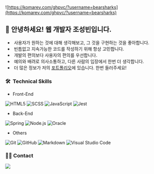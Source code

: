 ![https://komarev.com/ghpvc/?username=bearsharks](https://komarev.com/ghpvc/?username=bearsharks)


## 👋 안녕하세요! 웹 개발자 조성빈입니다.

- &nbsp;사용자가 원하는 것에 대해 생각해보고, 그 것을 구현하는 것을 좋아합니다.
- &nbsp;빈틈없고 지속가능한 코드를 작성하기 위해 항상 고민합니다.
- &nbsp;개발의 편의보다 사용자의 편의를 우선합니다.
- &nbsp;예의와 배려로 의사소통하고, 다른 사람의 입장에서 한번 더 생각합니다.
- &nbsp;더 많은 정보가 저의 <a href="https://bearsharks.github.io/portfolio">포트폴리오</a>에 있습니다. 한번 들러주세요!


### 🛠 &nbsp;Technical Skills
- Front-End

![HTML5](https://img.shields.io/badge/-HTML-001A23?style=flat&logo=HTML5)
![SCSS](https://img.shields.io/badge/-SCSS-001A23?style=flat&logo=SASS)
![JavaScript](https://img.shields.io/badge/-JavaScript-001A23?style=flat&logo=javascript)
![Jest](https://img.shields.io/badge/-Jest-001A23?style=flat&logo=jest)

- Back-End

![Spring](https://img.shields.io/badge/-Spring-001A23?style=flat&logo=spring)
![Node.js](https://img.shields.io/badge/-Node.js-001A23?style=flat&logo=node.js)
![Oracle](https://img.shields.io/badge/-Oracle-001A23?style=flat&logo=Oracle)

- Others

![Git](https://img.shields.io/badge/-Git-05122A?style=flat&logo=git)
![GitHub](https://img.shields.io/badge/-GitHub-05122A?style=flat&logo=github)
![Markdown](https://img.shields.io/badge/-Markdown-05122A?style=flat&logo=markdown)
![Visual Studio Code](https://img.shields.io/badge/-Visual%20Studio%20Code-05122A?style=flat&logo=visual-studio-code&logoColor=007ACC)
<br/>

### 🤝🏻 Contact
<a href="mailto:iginganza@gmail.com"><img src="https://img.shields.io/badge/-bearsharks@gmail.com-D14836?style=flat&logo=Gmail&logoColor=white"/></a>

